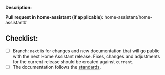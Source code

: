 **Description:**


**Pull request in home-assistant (if applicable):** home-assistant/home-assistant#<home-assistant PR number goes here>

## Checklist:

- [ ] Branch: `next` is for changes and new documentation that will go public with the next Home Assistant release. Fixes, changes and adjustments for the current release should be created against `current`.
- [ ] The documentation follows the [standards][standards].

[standards]: https://developers.home-assistant.io/docs/documentation_standards.html
